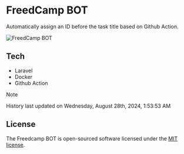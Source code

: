 # FreedCamp BOT

Automatically assign an ID before the task title based on Github Action.

![FreedCamp BOT](https://repository-images.githubusercontent.com/737932867/7d34798b-2680-471c-b089-a78a718d3d6a)

## Tech

- Laravel
- Docker
- Github Action

> [!NOTE]  
> History last updated on Wednesday, August 28th, 2024, 1:53:53 AM

## License

The Freedcamp BOT is open-sourced software licensed under the [MIT license](https://opensource.org/licenses/MIT).
